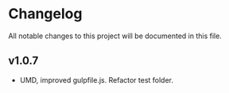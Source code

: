 # Changelog

All notable changes to this project will be documented in this file.

## v1.0.7

- UMD, improved gulpfile.js. Refactor test folder.